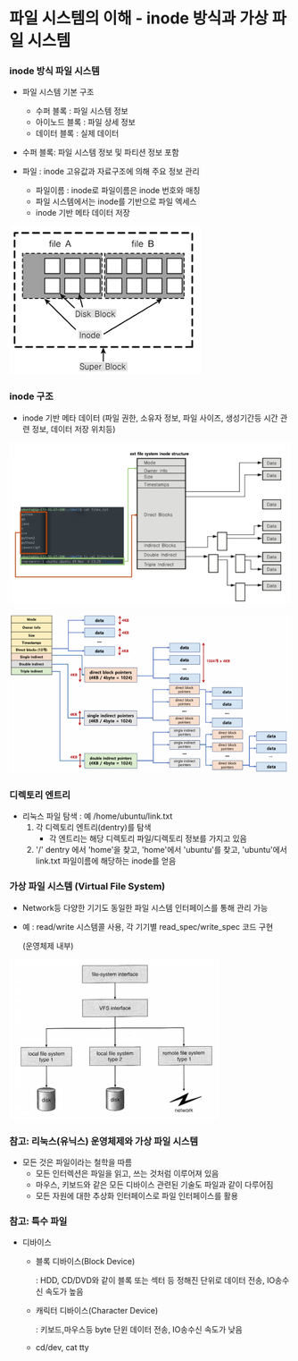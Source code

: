 # 파일 시스템의 이해 - inode 방식과 가상 파일 시스템



### inode 방식 파일 시스템

- 파일 시스템 기본 구조
  - 수퍼 블록 :  파일 시스템 정보
  - 아이노드 블록 : 파일 상세 정보
  - 데이터 블록 : 실제 데이터



- 수퍼 블록: 파일 시스템 정보 및 파티션 정보 포함

- 파일 : inode 고유값과 자료구조에 의해 주요 정보 관리
  - 파일이름 : inode로 파일이름은 inode 번호와 매칭
  - 파일 시스템에서는 inode를 기반으로 파일 엑세스
  - inode 기반 메타 데이터 저장

![img](../image/os_image56.png)



### inode 구조

- inode 기반 메타 데이터 (파일 권한, 소유자 정보, 파일 사이즈, 생성기간등 시간 관련 정보, 데이터 저장 위치등)

![img](../image/os_image57.png)

![img](../image/os_image58.png)



### 디렉토리 엔트리

- 리눅스 파일 탐색 : 예 /home/ubuntu/link.txt
  1. 각 디렉토리 엔트리(dentry)를 탐색
     - 각 엔트리는 해당 디렉토리 파일/디렉토리 정보를 가지고 있음
  2. '/' dentry 에서 'home'을 찾고, 'home'에서 'ubuntu'를 찾고, 'ubuntu'에서 link.txt 파일이름에 해당하는 inode를 얻음



### 가상 파일 시스템 (Virtual File System)

- Network등 다양한 기기도 동일한 파일 시스템 인터페이스를 통해 관리 가능

- 예 : read/write 시스템콜 사용, 각 기기별 read_spec/write_spec 코드 구현

  (운영체제 내부)

![img](../image/os_image59.png)

### 참고: 리눅스(유닉스) 운영체제와 가상 파일 시스템

- 모든 것은 파일이라는 철학을 따름
  - 모든 인터렉션은 파일을 읽고, 쓰는 것처럼 이루어져 있음
  - 마우스, 키보드와 같은 모든 디바이스 관련된 기술도 파일과 같이 다루어짐
  - 모든 자원에 대한 추상화 인터페이스로 파일 인터페이스를 활용



### 참고: 특수 파일

- 디바이스

  - 블록 디바이스(Block Device)

    : HDD, CD/DVD와 같이 블록 또는 섹터 등 정해진 단위로 데이터 전송, IO송수신 속도가 높음

  - 캐릭터 디바이스(Character Device)

    : 키보드,마우스등 byte 단윈 데이터 전송, IO송수신 속도가 낮음

  - cd/dev, cat tty
